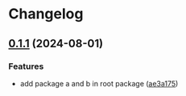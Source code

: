 # Changelog

## [0.1.1](https://github.com/leavesster/release-please-monorepo-example/compare/b-v0.1.0...b@0.1.1) (2024-08-01)


### Features

* add package a and b in root package ([ae3a175](https://github.com/leavesster/release-please-monorepo-example/commit/ae3a175f03bd1b4634119617b9e4143cd6729431))
